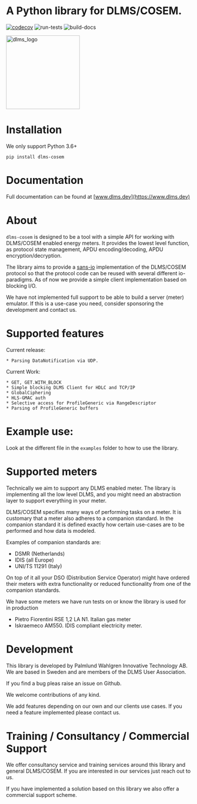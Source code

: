 
# A Python library for DLMS/COSEM.

[![codecov](https://codecov.io/gh/pwitab/dlms-cosem/branch/master/graph/badge.svg?token=RO37L11VQJ)](https://codecov.io/gh/pwitab/dlms-cosem)
![run-tests](https://github.com/pwitab/dlms-cosem/workflows/run-tests/badge.svg)
![build-docs](https://github.com/pwitab/dlms-cosem/workflows/build-docs/badge.svg)

<img src="dlms-logo.png" alt="dlms_logo" width="200"/>

# Installation
We only support Python 3.6+

```
pip install dlms-cosem
```


# Documentation

Full documentation can be found at [www.dlms.dev](https://www.dlms.dev)

# About

`dlms-cosem` is designed to be a tool with a simple API for working with DLMS/COSEM
enabled energy meters. It provides the lowest level function, as protocol state
management, APDU encoding/decoding, APDU encryption/decryption.

The library aims to provide a [sans-io](https://sans-io.readthedocs.io/) implementation
of the DLMS/COSEM protocol so that the protocol code can be reused with several
different io-paradigms. As of now we provide a simple client implementation based on
blocking I/O.

We have not implemented full support to be able to build a server (meter) emulator. If
this is a use-case you need, consider sponsoring the development and contact us.

# Supported features

Current release:

    * Parsing DataNotification via UDP.

Current Work:

    * GET, GET.WITH_BLOCK
    * Simple blocking DLMS Client for HDLC and TCP/IP
    * GlobalCiphering
    * HLS-GMAC auth
    * Selective access for ProfileGeneric via RangeDescriptor
    * Parsing of ProfileGeneric buffers

# Example use:

Look at the different file in the `examples` folder to how to use the library.

# Supported meters

Technically we aim to support any DLMS enabled meter. The library is implementing all
the low level DLMS, and you might need an abstraction layer to support everything in
your meter.

DLMS/COSEM specifies many ways of performing tasks on a meter. It is
customary that a meter also adheres to a companion standard. In the companion standard
it is defined exactly how certain use-cases are to be performed and how data is modeled.

Examples of companion standards are:
* DSMR (Netherlands)
* IDIS (all Europe)
* UNI/TS 11291 (Italy)

On top of it all your DSO (Distribution Service Operator) might have ordered their
meters with extra functionality or reduced functionality from one of the companion
standards.

We have some meters we have run tests on or know the library is used for in production

* Pietro Fiorentini RSE 1,2 LA N1. Italian gas meter
* Iskraemeco AM550. IDIS compliant electricity meter.

# Development

This library is developed by Palmlund Wahlgren Innovative Technology AB. We are
based in Sweden and are members of the DLMS User Association.

If you find a bug pleas raise an issue on Github.

We welcome contributions of any kind.

We add features depending on our own and our clients use cases. If you
need a feature implemented please contact us.

# Training / Consultancy / Commercial Support

We offer consultancy service and training services around this library and general DLMS/COSEM.
If you are interested in our services just reach out to us.

If you have implemented a solution based on this library we also offer a commercial
support scheme.
